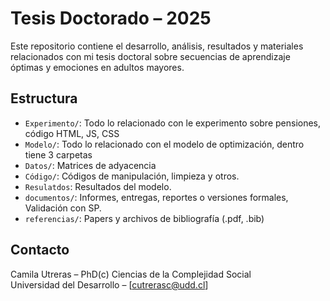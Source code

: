 # Tesis Doctorado – 2025

Este repositorio contiene el desarrollo, análisis, resultados y materiales relacionados con mi tesis doctoral sobre secuencias de aprendizaje óptimas y emociones en adultos mayores.

## Estructura

- `Experimento/`: Todo lo relacionado con le experimento sobre pensiones, código HTML, JS, CSS
- `Modelo/`: Todo lo relacionado con el modelo de optimización, dentro tiene 3 carpetas
-   `Datos/`: Matrices de adyacencia
-   `Código/`: Códigos de manipulación, limpieza y otros.
-   `Resulatdos`: Resultados del modelo. 
- `documentos/`: Informes, entregas, reportes o versiones formales, Validación con SP. 
- `referencias/`: Papers y archivos de bibliografía (.pdf, .bib)

## Contacto

Camila Utreras – PhD(c) Ciencias de la Complejidad Social  
Universidad del Desarrollo – [cutrerasc@udd.cl]
